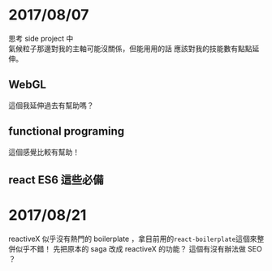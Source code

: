 # 2017/08/07  
思考 side project 中  
氣候粒子那邊對我的主軸可能沒關係，但能用用的話 應該對我的技能數有點點延伸。  

## WebGL
這個我延伸過去有幫助嗎？

## functional programing
這個感覺比較有幫助！  

## react ES6 這些必備

# 2017/08/21 
reactiveX 似乎沒有熱門的 boilerplate ，拿目前用的`react-boilerplate`這個來整併似乎不錯！ 先把原本的 saga 改成 reactiveX 的功能？
這個有沒有辦法做 SEO ？
